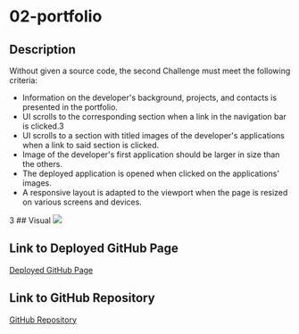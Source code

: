 # 02-portfolio

## Description
Without given a source code, the second Challenge must meet the following criteria:
<ul>
  <li>Information on the developer's background, projects, and contacts is presented in the portfolio.</li>
  <li>UI scrolls to the corresponding section when a link in the navigation bar is clicked.3</li>
  <li>UI scrolls to a section with titled images of the developer's applications when a link to said section is clicked.</li>
  <li>Image of the developer's first application should be larger in size than the others.</li>
  <li>The deployed application is opened when clicked on the applications' images.</li>
  <li>A responsive layout is adapted to the viewport when the page is resized on various screens and devices.</li>
</ul>
3
## Visual
<img src="brianchoix31.github.io_02-portfolio_.png">

## Link to Deployed GitHub Page
<a href="https://brianchoix31.github.io/02-portfolio/">Deployed GitHub Page</a>

## Link to GitHub Repository
<a href="https://github.com/brianchoix31/02-portfolio">GitHub Repository</a>
